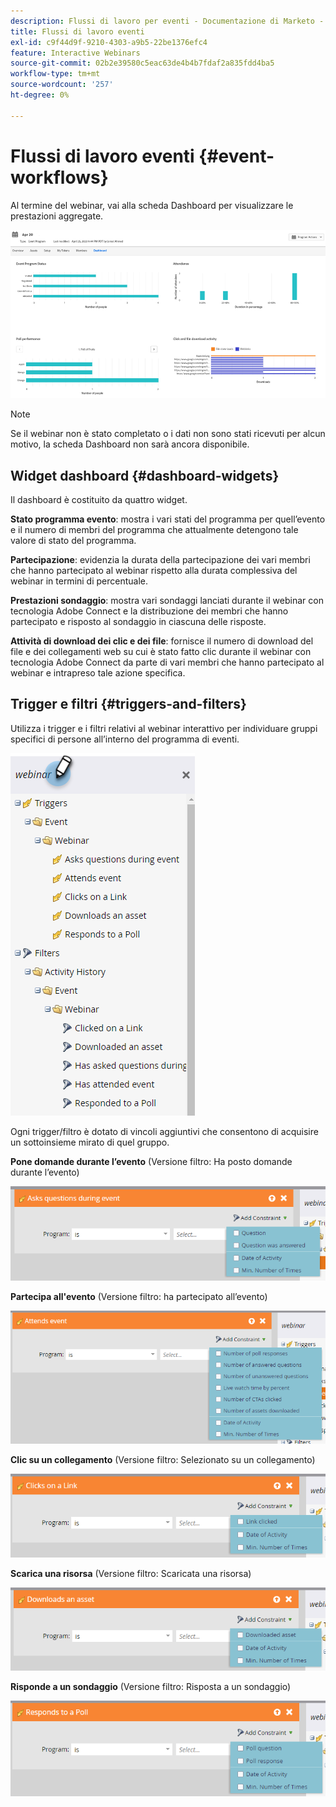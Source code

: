 ```yaml
---
description: Flussi di lavoro per eventi - Documentazione di Marketo - Documentazione del prodotto
title: Flussi di lavoro eventi
exl-id: c9f44d9f-9210-4303-a9b5-22be1376efc4
feature: Interactive Webinars
source-git-commit: 02b2e39580c5eac63de4b4b7fdaf2a835fdd4ba5
workflow-type: tm+mt
source-wordcount: '257'
ht-degree: 0%

---
```


# Flussi di lavoro eventi {#event-workflows}

Al termine del webinar, vai alla scheda Dashboard per visualizzare le prestazioni aggregate.

![](assets/event-workflows-1.png)

>[!NOTE]
>
>Se il webinar non è stato completato o i dati non sono stati ricevuti per alcun motivo, la scheda Dashboard non sarà ancora disponibile.

## Widget dashboard {#dashboard-widgets}

Il dashboard è costituito da quattro widget.

**Stato programma evento**: mostra i vari stati del programma per quell’evento e il numero di membri del programma che attualmente detengono tale valore di stato del programma.

**Partecipazione**: evidenzia la durata della partecipazione dei vari membri che hanno partecipato al webinar rispetto alla durata complessiva del webinar in termini di percentuale.

**Prestazioni sondaggio**: mostra vari sondaggi lanciati durante il webinar con tecnologia Adobe Connect e la distribuzione dei membri che hanno partecipato e risposto al sondaggio in ciascuna delle risposte.

**Attività di download dei clic e dei file**: fornisce il numero di download del file e dei collegamenti web su cui è stato fatto clic durante il webinar con tecnologia Adobe Connect da parte di vari membri che hanno partecipato al webinar e intrapreso tale azione specifica.

## Trigger e filtri {#triggers-and-filters}

Utilizza i trigger e i filtri relativi al webinar interattivo per individuare gruppi specifici di persone all’interno del programma di eventi.

![](assets/event-workflows-2.png)

Ogni trigger/filtro è dotato di vincoli aggiuntivi che consentono di acquisire un sottoinsieme mirato di quel gruppo.

**Pone domande durante l’evento** (Versione filtro: Ha posto domande durante l’evento)

![](assets/event-workflows-3.png)

**Partecipa all&#39;evento** (Versione filtro: ha partecipato all’evento)

![](assets/event-workflows-4.png)

**Clic su un collegamento** (Versione filtro: Selezionato su un collegamento)

![](assets/event-workflows-5.png)

**Scarica una risorsa** (Versione filtro: Scaricata una risorsa)

![](assets/event-workflows-6.png)

**Risponde a un sondaggio** (Versione filtro: Risposta a un sondaggio)

![](assets/event-workflows-7.png)
